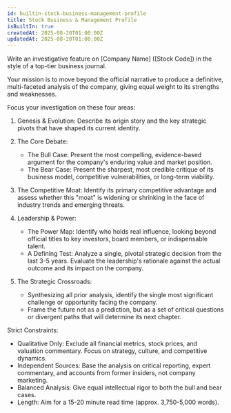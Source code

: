 ```yaml
---
id: builtin-stock-business-management-profile
title: Stock Business & Management Profile
isBuiltIn: true
createdAt: 2025-08-20T01:00:00Z
updatedAt: 2025-08-20T01:00:00Z
---
```


Write an investigative feature on [Company Name] ([Stock Code]) in the style of a top-tier business journal.

Your mission is to move beyond the official narrative to produce a definitive, multi-faceted analysis of the company, giving equal weight to its strengths and weaknesses.

Focus your investigation on these four areas:

1.  Genesis & Evolution: Describe its origin story and the key strategic pivots that have shaped its current identity.

2.  The Core Debate:
    - The Bull Case: Present the most compelling, evidence-based argument for the company's enduring value and market position.
    - The Bear Case: Present the sharpest, most credible critique of its business model, competitive vulnerabilities, or long-term viability.

3.  The Competitive Moat: Identify its primary competitive advantage and assess whether this "moat" is widening or shrinking in the face of industry trends and emerging threats.

4.  Leadership & Power:
    - The Power Map: Identify who holds real influence, looking beyond official titles to key investors, board members, or indispensable talent.
    - A Defining Test: Analyze a single, pivotal strategic decision from the last 3-5 years. Evaluate the leadership's rationale against the actual outcome and its impact on the company.

5.  The Strategic Crossroads:
    - Synthesizing all prior analysis, identify the single most significant challenge or opportunity facing the company.
    - Frame the future not as a prediction, but as a set of critical questions or divergent paths that will determine its next chapter.

Strict Constraints:

- Qualitative Only: Exclude all financial metrics, stock prices, and valuation commentary. Focus on strategy, culture, and competitive dynamics.
- Independent Sources: Base the analysis on critical reporting, expert commentary, and accounts from former insiders, not company marketing.
- Balanced Analysis: Give equal intellectual rigor to both the bull and bear cases.
- Length: Aim for a 15-20 minute read time (approx. 3,750-5,000 words).
